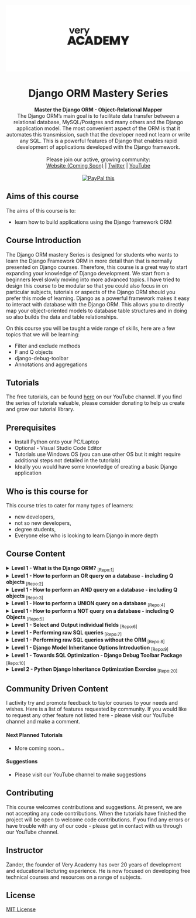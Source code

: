 ![veryacademy](/logo.svg)

<div align="center">
  <h1>Django ORM Mastery Series</h1>
</div>

<div align="center">
  <strong>Master the Django ORM - Object-Relational Mapper</strong>
</div>

<div align="center">
The Django ORM’s main goal is to facilitate data transfer between a relational database, MySQL/Postgres and many others and the Django application model. The most convenient aspect of the ORM is that it automates this transmission, such that the developer need not learn or write any SQL. This is a powerful features of Django that enables rapid development of applications developed with the Django framework.
</div>

<br>

<div align="center">
  Please join our active, growing community: <br>
  <a href="#">Website (Coming Soon)</a>
  <span> | </span>
  <a href="https://twitter.com/VeryAcademy">Twitter</a>
  <span> | </span>
  <a href="https://www.youtube.com/veryacademy">YouTube</a>
</div>

<br>

<div align="center">
<a href="https://www.paypal.com/donate?hosted_button_id=W55GVT4UPXPYE" 
target="_blank">
<img src="https://www.paypalobjects.com/en_GB/i/btn/btn_donate_SM.gif" alt="PayPal this" 
title="PayPal – The safer, easier way to pay online!" border="0" />
</a>
</div>

## Aims of this course
The aims of this course is to:
* learn how to build applications using the Django framework ORM 

## Course Introduction
The Django ORM mastery Series is designed for students who wants to learn the Django Framework ORM in more detail than that is normally presented on Django courses. Therefore, this course is a great way to start expanding your knowledge of Django development. We start from a beginners level slowly moving into more advanced topics. I have tried to design this course to be modular so that you could also focus in on particular subjects, tutorials or aspects of the Django ORM should you prefer this mode of learning. Django as a powerful framework makes it easy to interact with database with the Django ORM. This allows you to directly map your object-oriented models to database table structures and in doing so also builds the data and table relationships.

On this course you will be taught a wide range of skills, here are a few topics that we will be learning:

* Filter and exclude methods 
* F and Q objects
* django-debug-toolbar
* Annotations and aggregations

## Tutorials
The free tutorials, can be found [here](https://www.youtube.com/playlist?list=PLOLrQ9Pn6cazjoDEnwzcdWWf4SNS0QZml) on our YouTube channel. If you find the series of tutorials valuable, please consider donating to help us create and grow our tutorial library.

## Prerequisites
* Install Python onto your PC/Laptop
* Optional - Visual Studio Code Editor
* Tutorials use Windows OS (you can use other OS but it might require additional steps not detailed in the tutorials)
* Ideally you would have some knowledge of creating a basic Django application

## Who is this course for
This course tries to cater for many types of learners:

* new developers,
* not so new developers, 
* degree students,
* Everyone else who is looking to learn Django in more depth

## Course Content

<details>
<summary><b>Level 1 - What is the Django ORM? </b><sub> [Repo:1]</sub>
</summary>
<br>
A quick overview and demystification of the basics concepts of the Django ORM. The Django ORM is a core feature which we will be exploring in this tutorial series. You will get to know more about making queries and how that translates to SQL.
<br><br>
Link to Tutorial https://youtu.be/iQF6pln3Gog
</details>

<details>
<summary><b>Level 1 - How to perform an OR query on a database - including Q objects </b><sub> [Repo:2]</sub>
</summary>
<br>
The Django ORM series covers a range of common functions that you will perform on a database with Django. In this tutorial we take a look at creating OR queries both in native Django statements and using Q objects. In addition we take a look at the SQL that powers the queries and look to see how we can see the performance of our queries.
<br><br>
Link to Tutorial https://youtu.be/XbOUjyC--Ao
</details>

<details>
<summary><b>Level 1 - How to perform an AND query on a database - including Q objects </b><sub> [Repo:3]</sub>
</summary>
<br>
The Django ORM series covers a range of common functions that you will perform on a database with Django. In this tutorial we take a look at creating AND queries both in native Django statements and using Q objects. In addition we take a look at the SQL that powers the queries and look to see how we can see the performance of our queries.
<br><br>
Link to Tutorial https://youtu.be/yuRisebNnvU
</details>

<details>
<summary><b>Level 1 - How to perform a UNION query on a database </b><sub> [Repo:4]</sub>
</summary>
<br>
The Django ORM series covers a range of common functions that you will perform on a database with Django. In this tutorial we take a look at creating UNION queries on multiple select statements. In addition we take a look at the SQL that powers the queries and look to see how we can see the performance of our queries.
<br><br>
Link to Tutorial https://youtu.be/_kvvHXS-OZs
</details>

<details>
<summary><b>Level 1 - How to perform a NOT query on a database - including Q Objects </b><sub> [Repo:5]</sub>
</summary>
<br>
The Django ORM series covers a range of common functions that you will perform on a database with Django. In this tutorial we take a look at creating NOT queries or Django exclude as it is known on multiple select statements. We look at a basic example of exclude as well as using Q objects to build a NOT query. In addition we take a look at the SQL that powers the queries and look to see how we can see the performance of our queries.
<br><br>
Link to Tutorial https://youtu.be/o2ZgwV8R2Rk
</details>

<details>
<summary><b>Level 1 - Select and Output individual fields </b><sub> [Repo:6]</sub>
</summary>
<br>
The Django ORM series covers a range of common functions that you will perform on a database with Django. In this tutorial we take a look at how to select individual fields from a database and output the data onto a template.
<br><br>
Link to Tutorial https://youtu.be/fdkgcZHA0Ew
</details>

<details>
<summary><b>Level 1 - Performing raw SQL queries </b><sub> [Repo:7]</sub>
</summary>
<br>
The Django ORM series covers a range of common functions that you will perform on a database with Django. In this tutorial we introduce the idea of running your own SQL queries, thus bypassing some of the Django ORM features. This is an introductory guide to help you get start with the general concepts and structure of building raw SQL queries.
<br><br>
Link to Tutorial https://youtu.be/iWDvsMOngxk
</details>

<details>
<summary><b>Level 1 - Performing raw SQL queries without the ORM </b><sub> [Repo:8]</sub>
</summary>
<br>
The Django ORM series covers a range of common functions that you will perform on a database with Django. In this tutorial we introduce the idea of running your own SQL queries, thus bypassing the Django ORM features. This is an introductory guide to help you get start with the general concepts and structure of building SQL queries outside of the Django ORM.
<br><br>
Link to Tutorial https://youtu.be/_TtBxvYwoHY
</details>

<details>
<summary><b>Level 1 - Django Model Inheritance Options Introduction </b><sub> [Repo:9]</sub>
</summary>
<br>
The Django ORM series covers a range of common functions that you will perform on a database with Django. In this tutorial we introduce the idea of model inheritance using 3 options that Django provides, Abstract models, Multi-table model inheritance and Proxy models. I give you an overview of each and provide a small example of how to use each type of inheritance option.
<br><br>
Link to Tutorial https://youtu.be/4Xag2FzmN60
</details>

<details>
<summary><b>Level 1 - Towards SQL Optimization - Django Debug Toolbar Package </b><sub> [Repo:10]</sub>
</summary>
<br>
Thinking more serious about Python Django means understanding a little more about the performance of our django application. As you might imagine there are many tools and methods to measure performance. Moving into that direction the django-debug-toolbar give us provide some useful information to help us start thinking about database/SQL optimizations. 

This level of abstraction the ORM provides (although it does a great job) it can cloud our understanding the performance of our application. And as better performance can convert to lower running costs – its an important aspect of our development we need to know more about.  

Starting your journey to database optimization, we need to understand what is happening behind the scenes or more importantly monitor SQL performance. If you have seen the other tutorials in this series we already know that we can collect information about SQL queries that be being executed. In this tutorial, although there are many various ways to log SQL queries, here we take a look at the package django-debug-toolbar – which as you will see provides more than just SQL information. Overall, it provides us some great insights into our application.
<br><br>
Link to Tutorial https://youtu.be/riBTlU6iMc4
</details>

<details>
<summary><b>Level 2 - Python Django Inheritance Optimization Exercise </b><sub> [Repo:20]</sub>
</summary>
<br>
In this Python Django tutorial we work through a set of examples to develop a better understanding of Django model inheritance. We try and answer the question of how to design a product table where we may need to have many types of product thus needing to create multiple tables.
<br><br>
Link to Tutorial https://youtu.be/Y4ahqzSs7nI
</details>

## Community Driven Content
I activity try and promote feedback to taylor courses to your needs and wishes. Here is a list of features requested by community. If you would like to request any other feature not listed here - please visit our YouTube channel and make a comment.

#### Next Planned Tutorials
+ More coming soon...

#### Suggestions

+ Please visit our YouTube channel to make suggestions

## Contributing
This course welcomes contributions and suggestions. At present, we are not accepting any code contributions. When the tutorials have finished the project will be open to welcome code contributions. If you find any errors or have trouble with any of our code - please get in contact with us through our YouTube channel.

## Instructor
Zander, the founder of Very Academy has over 20 years of development and educational lecturing experience. He is now focused on developing free technical courses and resources on a range of subjects.

## License
[MIT License](LICENSE)
